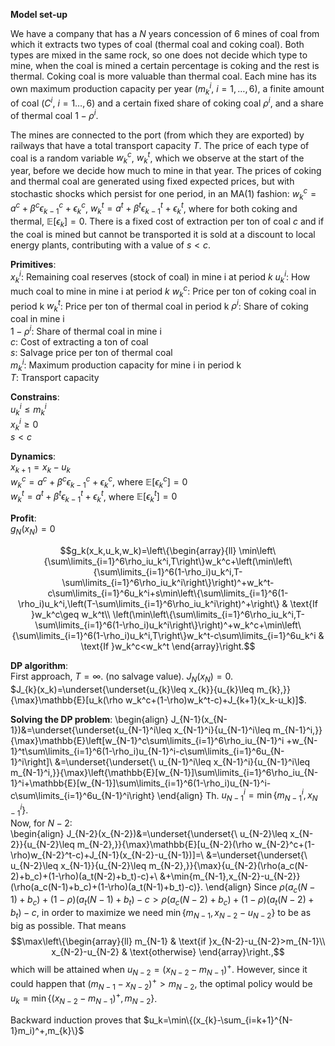 
**Model set-up**

We have a company that has a $N$ years concession of 6 mines of coal from which it extracts two types of coal (thermal coal and coking coal). Both types are mixed in the same rock, so one does not decide which type to mine, when the coal is mined a certain percentage is coking and the rest is thermal. Coking coal is more valuable than thermal coal. Each mine has its own maximum production capacity per year ($m_k^i$, $i=1,\dots,6$), a finite amount of coal ($C^i$, $i=1\dots,6$) and a certain fixed share of coking coal $\rho^i$, and a share of thermal coal $1 - \rho^i$.

The mines are connected to the port (from which they are exported) by railways that have a total transport capacity $T$. The price of each type of coal is a random variable $w_k^c$, $w_k^t$, which we observe at the start of the year, before we decide how much to mine in that year. The prices of coking and thermal coal are generated using fixed expected prices, but with stochastic shocks which persist for one period, in an MA(1) fashion: $w_k^c=a^c + \beta^c\epsilon_{k-1}^c + \epsilon_k^c$, $w_k^t=a^t + \beta^t\epsilon_{k-1}^t + \epsilon_k^t$, where for both coking and thermal, $\mathbb{E}[\epsilon_k] = 0$. There is a fixed cost of extraction per ton of coal $c$ and if the coal is mined but cannot be transported it is sold at a discount to local energy plants, contributing with a value of $s<c$.

**Primitives**:  
$x_k^i$: Remaining coal reserves (stock of coal) in mine i at period $k$ 
$u_k^i$: How much coal to mine in mine i at period $k$
$w_k^c$: Price per ton of coking coal in period k
$w_k^t$: Price per ton of thermal coal in period k
$\rho^i$: Share of coking coal in mine i  
$1 - \rho^i$: Share of thermal coal in mine i  
$c$: Cost of extracting a ton of coal  
$s$: Salvage price per ton of thermal coal  
$m_k^i$: Maximum production capacity for mine i in period k  
$T$: Transport capacity  

**Constrains**:  
$u_k^i\leq m_k^i$  
$x_k^i\geq 0$  
$s < c$  

**Dynamics**:  
$x_{k+1}=x_k-u_k$  
$w_k^c=a^c + \beta^c\epsilon_{k-1}^c + \epsilon_k^c$, where $\mathbb{E}[\epsilon_k^c] = 0$  
$w_k^t=a^t + \beta^t\epsilon_{k-1}^t + \epsilon_k^t$, where $\mathbb{E}[\epsilon_k^t] = 0$  

**Profit**:  
$g_N(x_N)=0$  

$$g_k(x_k,u_k,w_k)=\left\{\begin{array}{ll}
\min\left\{\sum\limits_{i=1}^6\rho_iu_k^i,T\right\}w_k^c+\left(\min\left\{\sum\limits_{i=1}^6(1-\rho_i)u_k^i,T-\sum\limits_{i=1}^6\rho_iu_k^i\right\}\right)^+w_k^t-c\sum\limits_{i=1}^6u_k^i+s\min\left\{\sum\limits_{i=1}^6(1-\rho_i)u_k^i,\left(T-\sum\limits_{i=1}^6\rho_iu_k^i\right)^+\right\} & \text{If }w_k^c\geq w_k^t\\
\left(\min\left\{\sum\limits_{i=1}^6\rho_iu_k^i,T-\sum\limits_{i=1}^6(1-\rho_i)u_k^i\right\}\right)^+w_k^c+\min\left\{\sum\limits_{i=1}^6(1-\rho_i)u_k^i,T\right\}w_k^t-c\sum\limits_{i=1}^6u_k^i & \text{If }w_k^c<w_k^t
\end{array}\right.$$

**DP algorithm**:  
First approach, $T=\infty$. (no salvage value).
$J_N(x_N)=0$.  
$J_{k}(x_k)=\underset{\underset{u_{k}\leq x_{k}}{u_{k}\leq m_{k},}}{\max}\mathbb{E}[u_k(\rho w_k^c+(1-\rho)w_k^t-c)+J_{k+1}(x_k-u_k)]$.  

**Solving the DP problem**:
\begin{align}
	J_{N-1}(x_{N-1})&=\underset{\underset{u_{N-1}^i\leq x_{N-1}^i}{u_{N-1}^i\leq m_{N-1}^i,}}{\max}\mathbb{E}\left[w_{N-1}^c\sum\limits_{i=1}^6\rho_iu_{N-1}^i +w_{N-1}^t\sum\limits_{i=1}^6(1-\rho_i)u_{N-1}^i-c\sum\limits_{i=1}^6u_{N-1}^i\right]\\
	&=\underset{\underset{\ u_{N-1}^i\leq x_{N-1}^i}{u_{N-1}^i\leq m_{N-1}^i,}}{\max}\left\{\mathbb{E}[w_{N-1}]\sum\limits_{i=1}^6\rho_iu_{N-1}^i+\mathbb{E}[w_{N-1}]\sum\limits_{i=1}^6(1-\rho_i)u_{N-1}^i-c\sum\limits_{i=1}^6u_{N-1}^i\right\}
\end{align}
Th. $u_{N-1}^i=\min\{m_{N-1}^i,x_{N-1}^i\}$.  
Now, for $N-2$:  
\begin{align}
	J_{N-2}(x_{N-2})&=\underset{\underset{\ u_{N-2}\leq x_{N-2}}{u_{N-2}\leq m_{N-2},}}{\max}\mathbb{E}[u_{N-2}(\rho w_{N-2}^c+(1-\rho)w_{N-2}^t-c)+J_{N-1}(x_{N-2}-u_{N-1})]=\\
	&=\underset{\underset{\ u_{N-2}\leq x_{N-1}}{u_{N-2}\leq m_{N-2},}}{\max}\{u_{N-2}(\rho(a_c(N-2)+b_c)+(1-\rho)(a_t(N-2)+b_t)-c)+\\
	&+\min\{m_{N-1},x_{N-2}-u_{N-2}\}(\rho(a_c(N-1)+b_c)+(1-\rho)(a_t(N-1)+b_t)-c)\}.
\end{align}
Since $\rho(a_c(N-1)+b_c)+(1-\rho)(a_t(N-1)+b_t)-c>\rho(a_c(N-2)+b_c)+(1-\rho)(a_t(N-2)+b_t)-c$, in order to maximize we need $\min\{m_{N-1},x_{N-2}-u_{N-2}\}$ to be as big as possible. That means 
$$\max\left\{\begin{array}{ll}
m_{N-1} & \text{if }x_{N-2}-u_{N-2}>m_{N-1}\\
x_{N-2}-u_{N-2} & \text{otherwise}
\end{array}\right.,$$
which will be attained when $u_{N-2}=(x_{N-2}-m_{N-1})^+$. However, since it could happen that $(m_{N-1}-x_{N-2})^+>m_{N-2}$, the optimal policy would be $u_k=\min\{(x_{N-2}-m_{N-1})^+,m_{N-2}\}$.  

Backward induction proves that $u_k=\min\{(x_{k}-\sum_{i=k+1}^{N-1}m_i)^+,m_{k}\}$